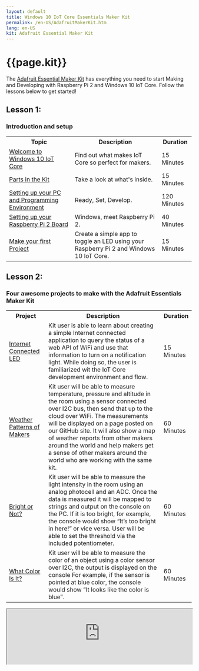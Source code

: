 ```yaml
---
layout: default
title: Windows 10 IoT Core Essentials Maker Kit
permalink: /en-US/AdafruitMakerKit.htm
lang: en-US
kit: Adafruit Essential Maker Kit
---
```

<h1 class="maker-kit section-heading">{{page.kit}}</h1>

<p>The <a target="_blank" href="http://adafruit.com/windows10iotpi2">Adafruit Essential Maker Kit</a> has everything you need to start Making and Developing with Raspberry Pi 2 and Windows 10 IoT Core. Follow the lessons below to get started! </p>

<div>
  <h2 class="maker-kit">Lesson 1: </h2>
  <h3 class="maker-kit">Introduction and setup</h3>
  <table class="table table-striped maker-kit">
    <tr>
      <th class="standardTH">Topic</th>
      <th class="standardTH">Description</th>
      <th>Duration</th>
    </tr>
    <tr>
      <td><a href="{{site.baseurl}}/{{page.lang}}/win10/AdafruitWelcome.htm">Welcome to Windows 10 IoT Core</a></td>
      <td>Find out what makes IoT Core so perfect for makers.</td>
      <td>15 Minutes</td>
    </tr>
    <tr>
      <td><a href="{{site.baseurl}}/{{page.lang}}/AdafruitKitContents.htm">Parts in the Kit</a></td>
      <td>Take a look at what's inside.</td>
      <td>15 Minutes</td>
    </tr>
    <tr>
      <td><a href="{{site.baseurl}}/{{page.lang}}/win10/KitSetupPCRPI.htm"> Setting up your PC and Programming Environment</a></td>
      <td>Ready, Set, Develop.</td>
      <td>120 Minutes</td>
    </tr>
    <tr>
      <td><a href="{{site.baseurl}}/{{page.lang}}/win10/KitSetupRPI.htm">Setting up your Raspberry Pi 2 Board</a></td>
      <td>Windows, meet Raspberry Pi 2.</td>
      <td>40 Minutes</td>
    </tr>
     <tr>
      <td><a href="{{site.baseurl}}/{{page.lang}}/win10/samples/KitBlinky.htm">Make your first Project</a></td>
      <td>Create a simple app to toggle an LED using your Raspberry Pi 2 and Windows 10 IoT Core.</td>
      <td>15 Minutes</td>
    </tr>
  </table>
</div>

<div>
  <h2 id="lessonTwo" class="maker-kit">Lesson 2: </h2>
  <h3 class="maker-kit">Four awesome projects to make with the Adafruit Essentials Maker Kit</h3>

  <table class="table table-striped maker-kit">
    <tr>
      <th class="standardTH">Project</th>
      <th class="standardTH">Description</th>
      <th>Duration</th>
    </tr>
    <tr>
      <td><a target="_blank" href="{{site.baseurl}}/{{page.lang}}/win10/samples/InternetLED.htm">Internet Connected LED</a></td>
      <td>Kit user is able to learn about creating a simple Internet connected application to query the status of a web API of WiFi and use that information to turn on a notification light. While doing so, the user is familiarized wit the IoT Core development environment and flow.</td>
      <td>15 Minutes</td>
    </tr>
    <tr>
      <td><a target="_blank" href="{{site.baseurl}}/{{page.lang}}/win10/samples/WeatherStation.htm">Weather Patterns of Makers</a></td>
      <td>Kit user will be able to measure temperature, pressure and altitude in the room using a sensor connected over I2C bus, then send that up to the cloud over WiFi.  The measurements will be displayed on a page posted on our GitHub site.  It will also show a map of weather reports from other makers around the world and help makers get a sense of other makers around the world who are working with the same kit.</td>
      <td>60 Minutes</td>
    </tr>
    <tr>
      <td><a target="_blank" href="{{site.baseurl}}/{{page.lang}}/win10/samples/BrightOrNot.htm">Bright or Not?</a></td>
      <td>Kit user will be able to measure the light intensity in the room using an analog photocell and an ADC. Once the data is measured it will be mapped to strings and output on the console on the PC. If it is too bright, for example, the console would show “It’s too bright in here!” or vice versa. User will be able to set the threshold via the included potentiometer. </td>
      <td>60 Minutes</td>
    </tr>
    <tr>
      <td><a target="_blank" href="{{site.baseurl}}/{{page.lang}}/win10/samples/WhatColor.htm">What Color Is It?</a></td>
      <td>Kit user will be able to measure the color of an object using a color sensor over I2C, the output is displayed on the console For example, if the sensor is pointed at blue color, the console would show “It looks like the color is blue”. </td>
      <td>60 Minutes</td>
    </tr>
  </table>
</div>

<iframe width="100%" src="http://adafruitsample.azurewebsites.net"></iframe>

